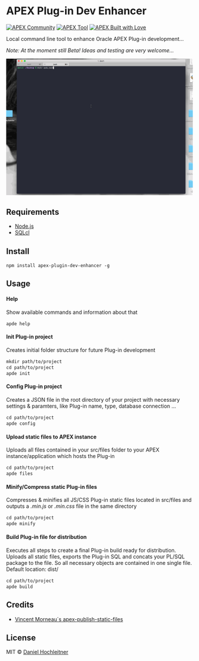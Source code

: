 # APEX Plug-in Dev Enhancer

[![APEX Community](https://cdn.rawgit.com/Dani3lSun/apex-github-badges/78c5adbe/badges/apex-community-badge.svg)](https://github.com/Dani3lSun/apex-github-badges) [![APEX Tool](https://cdn.rawgit.com/Dani3lSun/apex-github-badges/b7e95341/badges/apex-tool-badge.svg)](https://github.com/Dani3lSun/apex-github-badges)
[![APEX Built with Love](https://cdn.rawgit.com/Dani3lSun/apex-github-badges/7919f913/badges/apex-love-badge.svg)](https://github.com/Dani3lSun/apex-github-badges)

Local command line tool to enhance Oracle APEX Plug-in development...

*Note: At the moment still Beta! Ideas and testing are very welcome...*

![demo](/docs/demo.gif)


## Requirements
* [Node.js](https://nodejs.org/en/)
* [SQLcl](http://www.oracle.com/technetwork/developer-tools/sqlcl/overview/index.html)


## Install
```
npm install apex-plugin-dev-enhancer -g
```


## Usage

#### Help
Show available commands and information about that
```
apde help
```

#### Init Plug-in project
Creates initial folder structure for future Plug-in development
```
mkdir path/to/project
cd path/to/project
apde init
```

#### Config Plug-in project
Creates a JSON file in the root directory of your project with necessary settings & paramters, like Plug-in name, type, database connection ...
```
cd path/to/project
apde config
```

#### Upload static files to APEX instance
Uploads all files contained in your src/files folder to your APEX instance/application which hosts the Plug-in
```
cd path/to/project
apde files
```

#### Minify/Compress static Plug-in files
Compresses & minifies all JS/CSS Plug-in static files located in src/files and outputs a *.min.js* or *.min.css* file in the same directory
```
cd path/to/project
apde minify
```

#### Build Plug-in file for distribution
Executes all steps to create a final Plug-in build ready for distribution. Uploads all static files, exports the Plug-in SQL and concats your PL/SQL package to the file. So all necessary objects are contained in one single file. Default location: dist/
```
cd path/to/project
apde build
```


## Credits

- [Vincent Morneau´s apex-publish-static-files](https://github.com/vincentmorneau/apex-publish-static-files)


## License
MIT © [Daniel Hochleitner](https://danielhochleitner.de)
